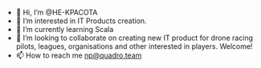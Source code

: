 - 👋 Hi, I’m @HE-KPACOTA
- 👀 I’m interested in IT Products creation. 
- 🌱 I’m currently learning Scala 
- 💞️ I’m looking to collaborate on creating new IT product for drone racing pilots, leagues, organisations and other interested in players. Welcome!
- 📫 How to reach me np@quadro.team

<!---
HE-KPACOTA/HE-KPACOTA is a ✨ special ✨ repository because its `README.md` (this file) appears on your GitHub profile.
You can click the Preview link to take a look at your changes.
--->
